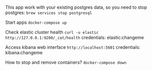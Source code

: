 This app work with your existing postgres data, so you need to stop postgres:
`brew services stop postgresql`

Start apps
`docker-compose up`

Check elastic cluster health
`curl -u elastic http://127.0.0.1:9200/_cat/health`
credentials: elastic:changeme

Access kibana web interface
`http://localhost:5601`
credentials: kibana:changeme

How to stop and remove containers?
`docker-compose down`
